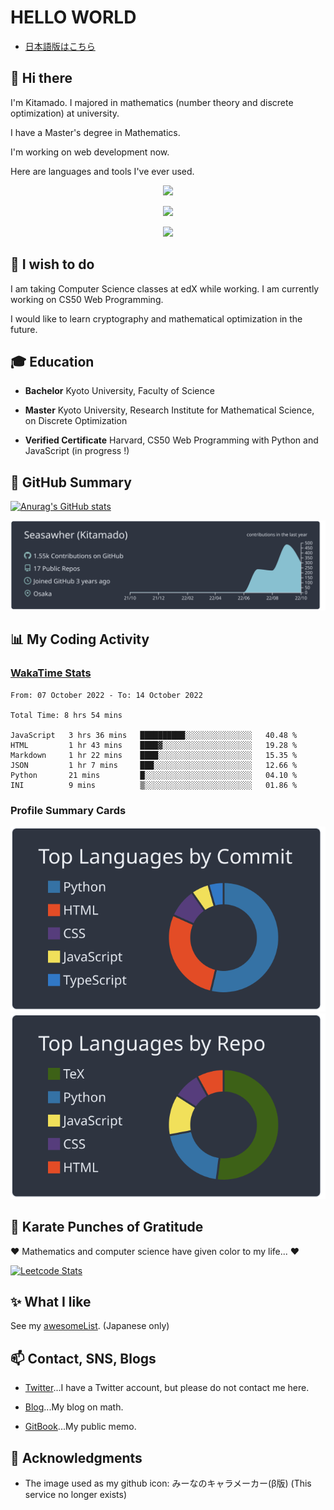 # HELLO WORLD

* [日本語版はこちら](./README.ja.md)

## 👋 Hi there

I'm Kitamado. I majored in mathematics (number theory and discrete optimization) at university.

I have a Master's degree in Mathematics.

I'm working on web development now. 

Here are languages and tools I've ever used.

<p align="center">
  <a href="https://skillicons.dev">
    <img src="https://skillicons.dev/icons?i=latex,php,html,css,javascript,python,typescript" />
  </a>
</p>

<p align="center">
  <a href="https://skillicons.dev">
    <img src="https://skillicons.dev/icons?i=bootstrap,jquery,laravel,django" />
  </a>
</p>

<p align="center">
  <a href="https://skillicons.dev">
    <img src="https://skillicons.dev/icons?i=mysql,sqlite,git,docker,vscode" />
  </a>
</p>

## 🌱 I wish to do

I am taking Computer Science classes at edX while working. I am currently working on CS50 Web Programming.

I would like to learn cryptography and mathematical optimization in the future.

## 🎓 Education

* **Bachelor** Kyoto University, Faculty of Science

* **Master** Kyoto University, Research Institute for Mathematical Science, on Discrete Optimization

* **Verified Certificate** Harvard, CS50 Web Programming with Python and JavaScript (in progress !)

## 🔭 GitHub Summary

[![Anurag's GitHub stats](https://github-readme-stats.vercel.app/api?username=Seasawher&count_private=true&theme=nord&show_icons=true)](https://github.com/anuraghazra/github-readme-stats)

[![](https://raw.githubusercontent.com/Seasawher/Seasawher/main/profile-summary-card-output/nord_dark/0-profile-details.svg)](https://github.com/vn7n24fzkq/github-profile-summary-cards)

## :bar_chart: My Coding Activity

### [WakaTime Stats](https://github.com/marketplace/actions/waka-readme)

<!--START_SECTION:waka-->

```text
From: 07 October 2022 - To: 14 October 2022

Total Time: 8 hrs 54 mins

JavaScript   3 hrs 36 mins   ██████████░░░░░░░░░░░░░░░   40.48 %
HTML         1 hr 43 mins    ████▓░░░░░░░░░░░░░░░░░░░░   19.28 %
Markdown     1 hr 22 mins    ████░░░░░░░░░░░░░░░░░░░░░   15.35 %
JSON         1 hr 7 mins     ███░░░░░░░░░░░░░░░░░░░░░░   12.66 %
Python       21 mins         █░░░░░░░░░░░░░░░░░░░░░░░░   04.10 %
INI          9 mins          ▒░░░░░░░░░░░░░░░░░░░░░░░░   01.86 %
```

<!--END_SECTION:waka-->

### Profile Summary Cards

[![profile summary card, most commit language](profile-summary-card-output/nord_dark/2-most-commit-language.svg)](https://github.com/vn7n24fzkq/github-profile-summary-cards) [![profile summary card, repos per language](profile-summary-card-output/nord_dark/1-repos-per-language.svg)](https://github.com/vn7n24fzkq/github-profile-summary-cards)

## :punch: Karate Punches of Gratitude

❤️ Mathematics and computer science have given color to my life... ❤️

[![Leetcode Stats](https://leetcard.jacoblin.cool/Seasawher?ext=heatmap&theme=nord)](https://github.com/JacobLinCool/LeetCode-Stats-Card)

<!--
## 🧰 Tools experienced

[![My Skills Web](https://skillicons.dev/icons?i=bootstrap,jquery,laravel,django&theme=dark)](https://skillicons.dev)

[![My Skills Others](https://skillicons.dev/icons?i=mysql,sqlite,git,docker,vscode&theme=dark)](https://skillicons.dev)
-->

## :sparkles: What I like

See my [awesomeList](./awesomeList.md). (Japanese only)

## 📫 Contact, SNS, Blogs

* [Twitter](https://twitter.com/seasawher)...I have a Twitter account, but please do not contact me here.

* [Blog](https://seasawher.hatenablog.com/)...My blog on math.

* [GitBook](https://kitamado.gitbook.io/diary/)...My public memo.

## :bow: Acknowledgments

* The image used as my github icon: みーなのキャラメーカー(β版) (This service no longer exists)
